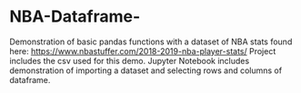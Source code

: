 # NBA-Dataframe-
Demonstration of basic pandas functions with a dataset of NBA stats found here: https://www.nbastuffer.com/2018-2019-nba-player-stats/
Project includes the csv used for this demo.
Jupyter Notebook includes demonstration of importing a dataset and selecting rows and columns of dataframe.
